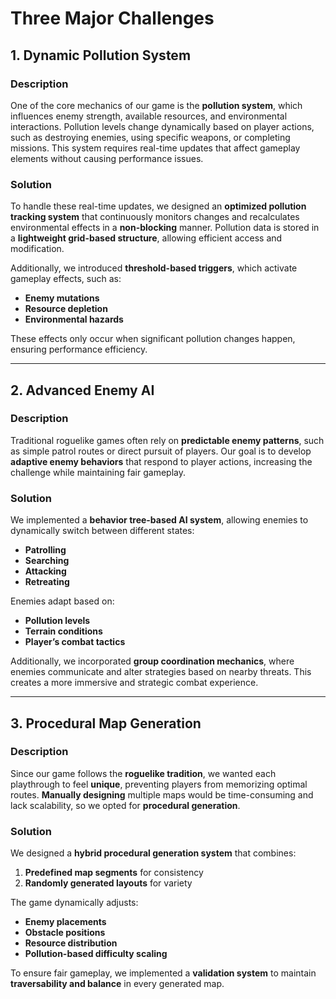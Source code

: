 # **Three Major Challenges**

## **1. Dynamic Pollution System**
### **Description**
One of the core mechanics of our game is the **pollution system**, which influences enemy strength, available resources, and environmental interactions. Pollution levels change dynamically based on player actions, such as destroying enemies, using specific weapons, or completing missions. This system requires real-time updates that affect gameplay elements without causing performance issues.

### **Solution**
To handle these real-time updates, we designed an **optimized pollution tracking system** that continuously monitors changes and recalculates environmental effects in a **non-blocking** manner. Pollution data is stored in a **lightweight grid-based structure**, allowing efficient access and modification. 

Additionally, we introduced **threshold-based triggers**, which activate gameplay effects, such as:
- **Enemy mutations**
- **Resource depletion**
- **Environmental hazards**

These effects only occur when significant pollution changes happen, ensuring performance efficiency.

---

## **2. Advanced Enemy AI**
### **Description**
Traditional roguelike games often rely on **predictable enemy patterns**, such as simple patrol routes or direct pursuit of players. Our goal is to develop **adaptive enemy behaviors** that respond to player actions, increasing the challenge while maintaining fair gameplay.

### **Solution**
We implemented a **behavior tree-based AI system**, allowing enemies to dynamically switch between different states:
- **Patrolling**
- **Searching**
- **Attacking**
- **Retreating**

Enemies adapt based on:
- **Pollution levels**
- **Terrain conditions**
- **Player’s combat tactics**

Additionally, we incorporated **group coordination mechanics**, where enemies communicate and alter strategies based on nearby threats. This creates a more immersive and strategic combat experience.

---

## **3. Procedural Map Generation**
### **Description**
Since our game follows the **roguelike tradition**, we wanted each playthrough to feel **unique**, preventing players from memorizing optimal routes. **Manually designing** multiple maps would be time-consuming and lack scalability, so we opted for **procedural generation**.

### **Solution**
We designed a **hybrid procedural generation system** that combines:
1. **Predefined map segments** for consistency
2. **Randomly generated layouts** for variety

The game dynamically adjusts:
- **Enemy placements**
- **Obstacle positions**
- **Resource distribution**
- **Pollution-based difficulty scaling**

To ensure fair gameplay, we implemented a **validation system** to maintain **traversability and balance** in every generated map.